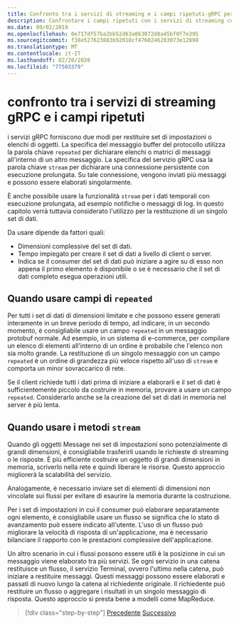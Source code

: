 ```yaml
---
title: Confronto tra i servizi di streaming e i campi ripetuti-gRPC per sviluppatori WCF
description: Confrontare i campi ripetuti con i servizi di streaming come modi per passare raccolte di dati tramite gRPC.
ms.date: 09/02/2019
ms.openlocfilehash: 0e717df57ba2bb52d63a063072d8a45bf0f7e395
ms.sourcegitcommit: f38e527623883b92010cf4760246203073e12898
ms.translationtype: MT
ms.contentlocale: it-IT
ms.lasthandoff: 02/20/2020
ms.locfileid: "77503379"
---
```

# <a name="grpc-streaming-services-vs-repeated-fields"></a>confronto tra i servizi di streaming gRPC e i campi ripetuti

i servizi gRPC forniscono due modi per restituire set di impostazioni o elenchi di oggetti. La specifica del messaggio buffer del protocollo utilizza la parola chiave `repeated` per dichiarare elenchi o matrici di messaggi all'interno di un altro messaggio. La specifica del servizio gRPC usa la parola chiave `stream` per dichiarare una connessione persistente con esecuzione prolungata. Su tale connessione, vengono inviati più messaggi e possono essere elaborati singolarmente. 

È anche possibile usare la funzionalità `stream` per i dati temporali con esecuzione prolungata, ad esempio notifiche o messaggi di log. In questo capitolo verrà tuttavia considerato l'utilizzo per la restituzione di un singolo set di dati.

Da usare dipende da fattori quali:

- Dimensioni complessive del set di dati.
- Tempo impiegato per creare il set di dati a livello di client o server.
- Indica se il consumer del set di dati può iniziare a agire su di esso non appena il primo elemento è disponibile o se è necessario che il set di dati completo esegua operazioni utili.

## <a name="when-to-use-repeated-fields"></a>Quando usare campi di `repeated`

Per tutti i set di dati di dimensioni limitate e che possono essere generati interamente in un breve periodo di tempo, ad indicare, in un secondo momento, è consigliabile usare un campo `repeated` in un messaggio protobuf normale. Ad esempio, in un sistema di e-commerce, per compilare un elenco di elementi all'interno di un ordine è probabile che l'elenco non sia molto grande. La restituzione di un singolo messaggio con un campo `repeated` è un ordine di grandezza più veloce rispetto all'uso di `stream` e comporta un minor sovraccarico di rete.

Se il client richiede tutti i dati prima di iniziare a elaborarli e il set di dati è sufficientemente piccolo da costruire in memoria, provare a usare un campo `repeated`. Considerarlo anche se la creazione del set di dati in memoria nel server è più lenta.

## <a name="when-to-use-stream-methods"></a>Quando usare i metodi `stream`

Quando gli oggetti Message nei set di impostazioni sono potenzialmente di grandi dimensioni, è consigliabile trasferirli usando le richieste di streaming o le risposte. È più efficiente costruire un oggetto di grandi dimensioni in memoria, scriverlo nella rete e quindi liberare le risorse. Questo approccio migliorerà la scalabilità del servizio.

Analogamente, è necessario inviare set di elementi di dimensioni non vincolate sui flussi per evitare di esaurire la memoria durante la costruzione.

Per i set di impostazioni in cui il consumer può elaborare separatamente ogni elemento, è consigliabile usare un flusso se significa che lo stato di avanzamento può essere indicato all'utente. L'uso di un flusso può migliorare la velocità di risposta di un'applicazione, ma è necessario bilanciare il rapporto con le prestazioni complessive dell'applicazione.

Un altro scenario in cui i flussi possono essere utili è la posizione in cui un messaggio viene elaborato tra più servizi. Se ogni servizio in una catena restituisce un flusso, il servizio Terminal, ovvero l'ultimo nella catena, può iniziare a restituire messaggi. Questi messaggi possono essere elaborati e passati di nuovo lungo la catena al richiedente originale. Il richiedente può restituire un flusso o aggregare i risultati in un singolo messaggio di risposta. Questo approccio si presta bene a modelli come MapReduce.

>[!div class="step-by-step"]
>[Precedente](migrate-duplex-services.md)
>[Successivo](client-libraries.md)

